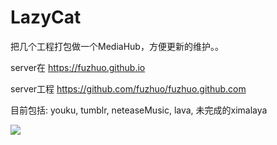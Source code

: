 # LazyCat

把几个工程打包做一个MediaHub，方便更新的维护。。

server在 https://fuzhuo.github.io

server工程 https://github.com/fuzhuo/fuzhuo.github.com

目前包括: youku, tumblr, neteaseMusic, lava, 未完成的ximalaya

![](https://fuzhuo.github.io/icons/lazycat.png)
